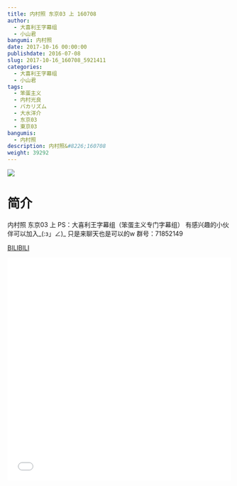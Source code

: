 ```yaml
---
title: 内村照 东京03 上 160708
author: 
  - 大喜利王字幕组
  - 小山君
bangumi: 内村照
date: 2017-10-16 00:00:00
publishdate: 2016-07-08
slug: 2017-10-16_160708_5921411
categories: 
  - 大喜利王字幕组
  - 小山君
tags: 
  - 笨蛋主义
  - 内村光良
  - バカリズム
  - 大水洋介
  - 东京03
  - 東京03
bangumis: 
  - 内村照
description: 内村照&#8226;160708
weight: 39292
---
```


![](https://i.imgur.com/dVGkBKG.jpg)

# 简介  
内村照 东京03 上  PS：大喜利王字幕组（笨蛋主义专门字幕组） 
有感兴趣的小伙伴可以加入_(:з」∠)_  只是来聊天也是可以的w
群号：71852149

  [BILIBILI](https://www.bilibili.com/video/av5921411/)


  <iframe src="//www.bilibili.com/html/html5player.html?cid=9613890&aid=5921411" width="100%" height="500" frameborder="0" allowfullscreen="allowfullscreen"></iframe>
